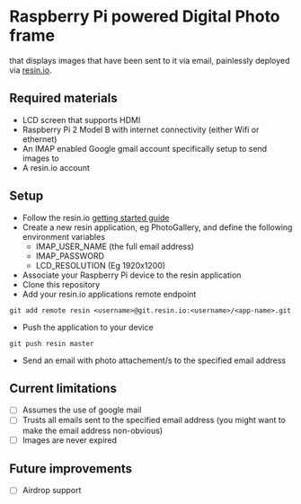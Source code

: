 
# Raspberry Pi powered Digital Photo frame
that displays images that have been sent to it via email, painlessly deployed via [resin.io](https://resin.io/).

## Required materials
- LCD screen that supports HDMI
- Raspberry Pi 2 Model B with internet connectivity (either Wifi or ethernet)
- An IMAP enabled Google gmail account specifically setup to send images to
- A resin.io account

## Setup
- Follow the resin.io [getting started guide](http://docs.resin.io/#/pages/installing/gettingStarted.md)
- Create a new resin application, eg PhotoGallery, and define the following environment variables
  - IMAP_USER_NAME (the full email address)
  - IMAP_PASSWORD  
  - LCD_RESOLUTION (Eg 1920x1200)
- Associate your Raspberry Pi device to the resin application
- Clone this repository
- Add your resin.io applications remote endpoint
```
git add remote resin <username>@git.resin.io:<username>/<app-name>.git
```
- Push the application to your device
```
git push resin master
```
- Send an email with photo attachement/s to the specified email address 

## Current limitations
- [ ] Assumes the use of google mail
- [ ] Trusts all emails sent to the specified email address (you might want to make the email address non-obvious)
- [ ] Images are never expired

## Future improvements
- [ ] Airdrop support
